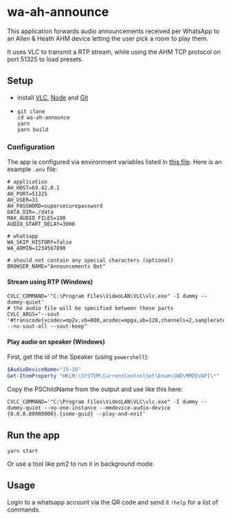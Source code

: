# wa-ah-announce

This application forwards audio announcements received per WhatsApp to an Allen & Heath AHM device letting the user pick a room to play them.

It uses VLC to transmit a RTP stream, while using the AHM TCP protocol on port 51325 to load presets.

## Setup

- install [VLC](https://www.videolan.org/vlc/index.de.html), [Node](https://nodejs.org/en/download) and [Git](https://git-scm.com/downloads)
- ```
  git clone
  cd wa-ah-announce
  yarn
  yarn build
  ```

### Configuration

The app is configured via environment variables listed in [this file](./src/config/env.ts). Here is an example `.env` file:

```
# application
AH_HOST=69.42.0.1
AH_PORT=51325
AH_USER=31
AH_PASSWORD=supersecurepassword
DATA_DIR=./data
MAX_AUDIO_FILES=100
AUDIO_START_DELAY=3000

# whatsapp
WA_SKIP_HISTORY=false
WA_ADMIN=1234567890

# should not contain any special characters (optional)
BROWSER_NAME="Announcements Bot"
```

#### Stream using RTP (Windows)

```
CVLC_COMMAND='"C:\Program Files\VideoLAN\VLC\vlc.exe" -I dummy --dummy-quiet'
# the audio file will be specified between these parts
CVLC_ARGS="--sout '#transcode{vcodec=mp2v,vb=800,acodec=mpga,ab=128,channels=2,samplerate=48000,scodec=none}:rtp{dst=192.168.2.8,port=5004,mux=ts,sap,name=Announcement}' --no-sout-all --sout-keep"
```

#### Play audio on speaker (Windows)

First, get the id of the Speaker (using `powershell`):

```powershell
$AudioDeviceName="15-16"
Get-ItemProperty "HKLM:\SYSTEM\CurrentControlSet\Enum\SWD\MMDEVAPI\*" | Where-Object {($_.FriendlyName -Match $AudioDeviceName) -and ($_.PSChildName -Match "0\.0\.0")} | Select-Object -Property FriendlyName,PSChildName
```

Copy the PSChildName from the output and use like this here:

```
CVLC_COMMAND='"C:\Program Files\VideoLAN\VLC\vlc.exe" -I dummy --dummy-quiet --no-one-instance --mmdevice-audio-device {0.0.0.00000000}.{some-guid} --play-and-exit'
```

## Run the app

```
yarn start
```

Or use a tool like pm2 to run it in background mode.

## Usage

Login to a whatsapp account via the QR code and send it `!help` for a list of commands.
